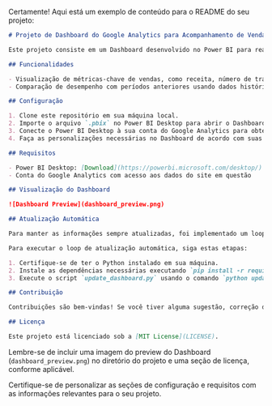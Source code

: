 Certamente! Aqui está um exemplo de conteúdo para o README do seu projeto:

```markdown
# Projeto de Dashboard do Google Analytics para Acompanhamento de Vendas

Este projeto consiste em um Dashboard desenvolvido no Power BI para realizar o acompanhamento de vendas de um site usando dados do Google Analytics. O Dashboard foi projetado no Figma no modo DARK para uma experiência visual agradável.

## Funcionalidades

- Visualização de métricas-chave de vendas, como receita, número de transações
- Comparação de desempenho com períodos anteriores usando dados históricos.

## Configuração

1. Clone este repositório em sua máquina local.
2. Importe o arquivo `.pbix` no Power BI Desktop para abrir o Dashboard.
3. Conecte o Power BI Desktop à sua conta do Google Analytics para obter os dados.
4. Faça as personalizações necessárias no Dashboard de acordo com suas preferências.

## Requisitos

- Power BI Desktop: [Download](https://powerbi.microsoft.com/desktop/)
- Conta do Google Analytics com acesso aos dados do site em questão

## Visualização do Dashboard

![Dashboard Preview](dashboard_preview.png)

## Atualização Automática

Para manter as informações sempre atualizadas, foi implementado um loop em Python que atualiza o Dashboard no navegador a cada 3 minutos. Isso garante que os dados exibidos estejam sempre sincronizados com as informações mais recentes do Google Analytics.

Para executar o loop de atualização automática, siga estas etapas:

1. Certifique-se de ter o Python instalado em sua máquina.
2. Instale as dependências necessárias executando `pip install -r requirements.txt`.
3. Execute o script `update_dashboard.py` usando o comando `python update_dashboard.py`.

## Contribuição

Contribuições são bem-vindas! Se você tiver alguma sugestão, correção de bugs ou melhorias para este projeto, fique à vontade para abrir uma "issue" ou enviar uma "pull request".

## Licença

Este projeto está licenciado sob a [MIT License](LICENSE).
```

Lembre-se de incluir uma imagem do preview do Dashboard (`dashboard_preview.png`) no diretório do projeto e uma seção de licença, conforme aplicável.

Certifique-se de personalizar as seções de configuração e requisitos com as informações relevantes para o seu projeto.
